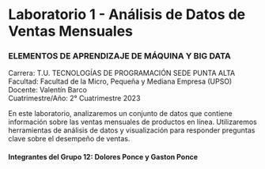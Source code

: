 # Laboratorio 1 - Análisis de Datos de Ventas Mensuales

### ELEMENTOS DE APRENDIZAJE DE MÁQUINA Y BIG DATA

Carrera: T.U. TECNOLOGÍAS DE PROGRAMACIÓN SEDE PUNTA ALTA  
Facultad: Facultad de la Micro, Pequeña y Mediana Empresa (UPSO)  
Docente: Valentín Barco  
Cuatrimestre/Año: 2° Cuatrimestre 2023

En este laboratorio, analizaremos un conjunto de datos que contiene información sobre las
ventas mensuales de productos en línea. Utilizaremos herramientas de análisis de datos y
visualización para responder preguntas clave sobre el desempeño de ventas.

#### Integrantes del Grupo 12: Dolores Ponce y Gaston Ponce 
